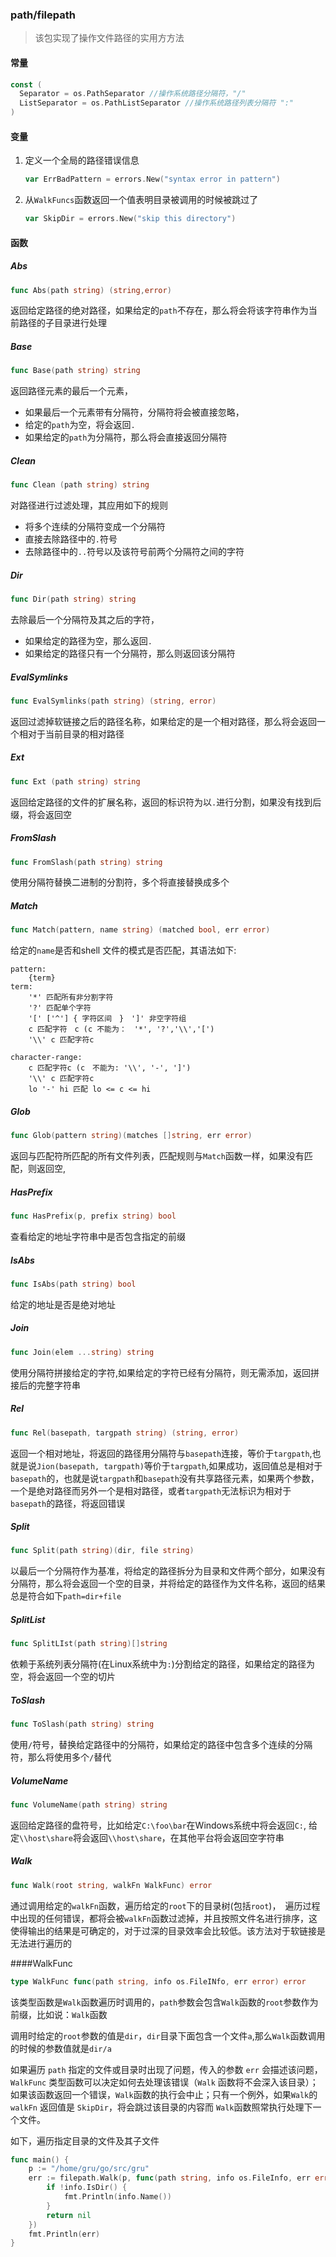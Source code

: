 ### path/filepath

> 该包实现了操作文件路径的实用方方法



#### 常量

```go
const (
  Separator = os.PathSeparator //操作系统路径分隔符，"/"
  ListSeparator = os.PathListSeparator //操作系统路径列表分隔符 ":"
)
```

#### 变量

1. 定义一个全局的路径错误信息

   ```go
   var ErrBadPattern = errors.New("syntax error in pattern")
   ```

2. 从`WalkFuncs`函数返回一个值表明目录被调用的时候被跳过了

   ```go
   var SkipDir = errors.New("skip this directory")
   ```

#### 函数

##### Abs

```go
func Abs(path string) (string,error)
```

返回给定路径的绝对路径，如果给定的`path`不存在，那么将会将该字符串作为当前路径的子目录进行处理



##### Base

```go
func Base(path string) string
```

返回路径元素的最后一个元素，

- 如果最后一个元素带有分隔符，分隔符将会被直接忽略，
- 给定的`path`为空，将会返回`.`
- 如果给定的`path`为分隔符，那么将会直接返回分隔符

##### Clean

```go
func Clean (path string) string
```

对路径进行过滤处理，其应用如下的规则

- 将多个连续的分隔符变成一个分隔符
- 直接去除路径中的`.`符号
- 去除路径中的`..`符号以及该符号前两个分隔符之间的字符

##### Dir

```go
func Dir(path string) string
```

去除最后一个分隔符及其之后的字符，

- 如果给定的路径为空，那么返回`.` 
- 如果给定的路径只有一个分隔符，那么则返回该分隔符

##### EvalSymlinks

```go
func EvalSymlinks(path string) (string, error)
```

返回过滤掉软链接之后的路径名称，如果给定的是一个相对路径，那么将会返回一个相对于当前目录的相对路径



##### Ext

```go
func Ext (path string) string
```

返回给定路径的文件的扩展名称，返回的标识符为以`.`进行分割，如果没有找到后缀，将会返回空

##### FromSlash

```go
func FromSlash(path string) string
```

使用分隔符替换二进制的分割符，多个将直接替换成多个

##### Match

```go
func Match(pattern, name string) (matched bool, err error)
```

给定的`name`是否和shell 文件的模式是否匹配，其语法如下:

```shell
pattern:
	{term}
term:
	'*' 匹配所有非分割字符
	'?' 匹配单个字符
	'[' ['^'] { 字符区间　}　']' 非空字符组
	c 匹配字符　c (c 不能为：　'*', '?','\\','[')
	'\\' c 匹配字符c
	
character-range:
	c 匹配字符c (c　不能为: '\\', '-', ']')
	'\\' c 匹配字符c
	lo '-' hi 匹配 lo <= c <= hi
```



##### Glob

```go
func Glob(pattern string)(matches []string, err error)
```

返回与匹配符所匹配的所有文件列表，匹配规则与`Match`函数一样，如果没有匹配，则返回空,

##### HasPrefix

```go
func HasPrefix(p, prefix string) bool
```

查看给定的地址字符串中是否包含指定的前缀

##### IsAbs

```go
func IsAbs(path string) bool
```

给定的地址是否是绝对地址

##### Join

```go
func Join(elem ...string) string
```

使用分隔符拼接给定的字符,如果给定的字符已经有分隔符，则无需添加，返回拼接后的完整字符串

##### Rel

```go
func Rel(basepath, targpath string) (string, error)
```

返回一个相对地址，将返回的路径用分隔符与`basepath`连接，等价于`targpath`,也就是说`Jion(basepath, targpath)`等价于`targpath`,如果成功，返回值总是相对于`basepath`的，也就是说`targpath`和`basepath`没有共享路径元素，如果两个参数，一个是绝对路径而另外一个是相对路径，或者`targpath`无法标识为相对于`basepath`的路径，将返回错误

##### Split

```go
func Split(path string)(dir, file string)
```

以最后一个分隔符作为基准，将给定的路径拆分为目录和文件两个部分，如果没有分隔符，那么将会返回一个空的目录，并将给定的路径作为文件名称，返回的结果总是符合如下`path=dir+file`

##### SplitList

```go
func SplitLIst(path string)[]string
```

依赖于系统列表分隔符(在Linux系统中为`:`)分割给定的路径，如果给定的路径为空，将会返回一个空的切片



##### ToSlash

```go
func ToSlash(path string) string
```

使用`/`符号，替换给定路径中的分隔符，如果给定的路径中包含多个连续的分隔符，那么将使用多个`/`替代

##### VolumeName

```go
func VolumeName(path string) string
```

返回给定路径的盘符号，比如给定`C:\foo\bar`在Windows系统中将会返回`C:`, 给定`\\host\share`将会返回`\\host\share`，在其他平台将会返回空字符串



##### Walk

```go
func Walk(root string, walkFn WalkFunc) error
```

通过调用给定的`walkFn`函数，遍历给定的`root`下的目录树(包括`root`)，　遍历过程中出现的任何错误，都将会被`walkFn`函数过滤掉，并且按照文件名进行排序，这使得输出的结果是可确定的，对于过深的目录效率会比较低。该方法对于软链接是无法进行遍历的



####WalkFunc

```go
type WalkFunc func(path string, info os.FileINfo, err error) error
```

该类型函数是`Walk`函数遍历时调用的，`path`参数会包含`Walk`函数的`root`参数作为前缀，比如说：`Walk`函数

调用时给定的`root`参数的值是`dir`，`dir`目录下面包含一个文件`a`,那么`Walk`函数调用的时候的参数值就是`dir/a`

如果遍历 `path` 指定的文件或目录时出现了问题，传入的参数 `err` 会描述该问题，`WalkFunc` 类型函数可以决定如何去处理该错误（`Walk` 函数将不会深入该目录）；如果该函数返回一个错误，`Walk`函数的执行会中止；只有一个例外，如果`Walk`的`walkFn` 返回值是 `SkipDir`，将会跳过该目录的内容而 `Walk`函数照常执行处理下一个文件。

如下，遍历指定目录的文件及其子文件
```go
func main() {
	p := "/home/gru/go/src/gru"
	err := filepath.Walk(p, func(path string, info os.FileInfo, err error) error {
		if !info.IsDir() {
			fmt.Println(info.Name())
		}
		return nil
	})
	fmt.Println(err)
}
```